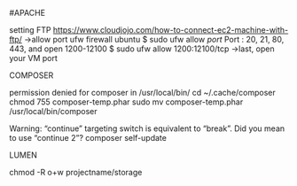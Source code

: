 #APACHE

setting FTP
https://www.cloudjojo.com/how-to-connect-ec2-machine-with-ftp/
->allow port ufw firewall ubuntu
$ sudo ufw allow *port*
Port : 20, 21, 80, 443, and open 1200-12100
$ sudo ufw allow 1200:12100/tcp
->last, open your VM port

COMPOSER

permission denied for composer in /usr/local/bin/
cd ~/.cache/composer
chmod 755 composer-temp.phar
sudo mv composer-temp.phar /usr/local/bin/composer

Warning: “continue” targeting switch is equivalent to “break”. Did you mean to use “continue 2”?
composer self-update



LUMEN

chmod -R o+w projectname/storage
